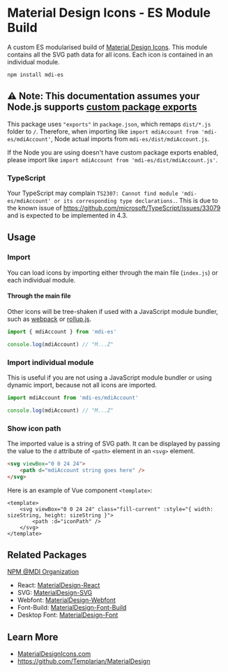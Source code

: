 # Material Design Icons - ES Module Build

A custom ES modularised build of [Material Design Icons](https://materialdesignicons.com). This module contains all the
SVG path data for all icons. Each icon is contained in an individual module.

```commandline
npm install mdi-es
```

## ⚠ Note: This documentation assumes your Node.js supports [custom package exports](https://github.com/jkrems/proposal-pkg-exports/)

This package uses `"exports"` in `package.json`, which remaps `dist/*.js` folder to `/`. Therefore, when importing
like `import mdiAccount from 'mdi-es/mdiAccount'`, Node actual imports from `mdi-es/dist/mdiAccount.js`.

If the Node you are using doesn't have custom package exports enabled, please import
like `import mdiAccount from 'mdi-es/dist/mdiAccount.js'`.

### TypeScript

Your TypeScript may complain `TS2307: Cannot find module 'mdi-es/mdiAccount' or its corresponding type declarations.`.
This is due to the known issue of https://github.com/microsoft/TypeScript/issues/33079 and is expected to be implemented
in 4.3.

## Usage

### Import

You can load icons by importing either through the main file (`index.js`) or each individual module.

#### Through the main file

Other icons will be tree-shaken if used with a JavaScript module bundler, such as [webpack](https://webpack.js.org)
or [rollup.js](https://rollupjs.org).

```js
import { mdiAccount } from 'mdi-es'

console.log(mdiAccount) // "M...Z"
```

### Import individual module

This is useful if you are not using a JavaScript module bundler or using dynamic import, because not all icons are
imported.

```js
import mdiAccount from 'mdi-es/mdiAccount'

console.log(mdiAccount) // "M...Z"
```

### Show icon path

The imported value is a string of SVG path. It can be displayed by passing the value to the `d` attribute of `<path>`
element in an `<svg>` element.

```html
<svg viewBox="0 0 24 24">
    <path d="mdiAccount string goes here" />
</svg>
```

Here is an example of Vue component `<template>`:

```vue
<template>
    <svg viewBox="0 0 24 24" class="fill-current" :style="{ width: sizeString, height: sizeString }">
        <path :d="iconPath" />
    </svg>
</template>
```

## Related Packages

[NPM @MDI Organization](https://npmjs.com/org/mdi)

- React: [MaterialDesign-React](https://github.com/Templarian/MaterialDesign-React)
- SVG: [MaterialDesign-SVG](https://github.com/Templarian/MaterialDesign-SVG)
- Webfont: [MaterialDesign-Webfont](https://github.com/Templarian/MaterialDesign-Webfont)
- Font-Build: [MaterialDesign-Font-Build](https://github.com/Templarian/MaterialDesign-Font-Build)
- Desktop Font: [MaterialDesign-Font](https://github.com/Templarian/MaterialDesign-Font)

## Learn More

- [MaterialDesignIcons.com](https://materialdesignicons.com)
- https://github.com/Templarian/MaterialDesign

